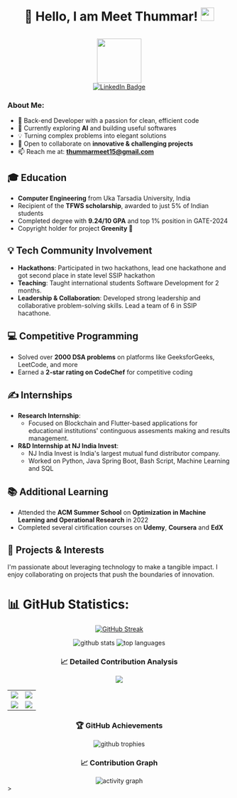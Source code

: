 <h1 align="center">
  👋 Hello, I am Meet Thummar!
  <img src="https://media.giphy.com/media/hvRJCLFzcasrR4ia7z/giphy.gif" width="30px"/>
</h1>

<p align="center">
    <img src="https://komarev.com/ghpvc/?username=meet-patel-6&style=flat-square&color=blue" alt=""/>
</p>

<div id="header" align="center">
  <img src="https://media.giphy.com/media/M9gbBd9nbDrOTu1Mqx/giphy.gif" width="100"/>
  <div id="badges">
    <a href="https://www.linkedin.com/in/meet-thummar15/">
      <img src="https://img.shields.io/badge/LinkedIn-blue?style=for-the-badge&logo=linkedin&logoColor=white" alt="LinkedIn Badge"/>
    </a>
  </div>
</div>

<h3>About Me: </h3>

- 🚀 Back-end Developer with a passion for clean, efficient code 
- 🌱 Currently exploring **AI** and building useful softwares
- 💡 Turning complex problems into elegant solutions
- 👯 Open to collaborate on **innovative & challenging projects**
- 📫 Reach me at: **thummarmeet15@gmail.com**


## 🎓 Education
- **Computer Engineering** from Uka Tarsadia University, India
- Recipient of the **TFWS scholarship**, awarded to just 5% of Indian students
- Completed degree with **9.24/10 GPA** and top 1% position in GATE-2024
- Copyright holder for project **Greenity 🌱**

## 💡 Tech Community Involvement
- **Hackathons**: Participated in two hackathons, lead one hackathone and got second place in state level SSIP hackathon
- **Teaching**: Taught international students Software Development for 2 months.
- **Leadership & Collaboration**: Developed strong leadership and collaborative problem-solving skills. Lead a team of 6 in SSIP hacathone.

## 💻 Competitive Programming
- Solved over **2000 DSA problems** on platforms like GeeksforGeeks, LeetCode, and more
- Earned a **2-star rating on CodeChef** for competitive coding

## ✍️ Internships
- **Research Internship**:
  - Focused on Blockchain and Flutter-based applications for educational institutions' continguous assesments making and results management.
- **R&D Internship at NJ India Invest**: 
  - NJ India Invest is India's largest mutual fund distributor company.
  - Worked on Python, Java Spring Boot, Bash Script, Machine Learning and SQL

## 📚 Additional Learning
- Attended the **ACM Summer School** on **Optimization in Machine Learning and Operational Research** in 2022
- Completed several cirtification courses on **Udemy**, **Coursera** and **EdX**


## 🚀 Projects & Interests
I'm passionate about leveraging technology to make a tangible impact. I enjoy collaborating on projects that push the boundaries of innovation.

# 📊 GitHub Statistics:

<div align="center">

<!-- Streak Stats -->
[![GitHub Streak](https://streak-stats.demolab.com/?user=meet-patel-6&theme=dark)](https://git.io/streak-stats)

<!-- Basic Stats -->
<img src="https://github-readme-stats-sigma-five.vercel.app/api?username=meet-patel-6&show_icons=true&theme=monokai&hide_border=true&include_all_commits=true&count_private=true" alt="github stats" />

<!-- Languages Stats -->
<img src="https://github-readme-stats-sigma-five.vercel.app/api/top-langs/?username=meet-patel-6&theme=monokai&hide_border=true&include_all_commits=true&count_private=true&layout=compact&langs_count=8" alt="top languages" />

### 📈 Detailed Contribution Analysis

<!-- Profile Details Card -->
<img src="https://github-profile-summary-cards.vercel.app/api/cards/profile-details?username=meet-patel-6&theme=monokai" />

<!-- Language and Commit Details -->
<table>
  <tr>
    <td>
      <img src="https://github-profile-summary-cards.vercel.app/api/cards/repos-per-language?username=meet-patel-6&theme=monokai" />
    </td>
    <td>
      <img src="https://github-profile-summary-cards.vercel.app/api/cards/most-commit-language?username=meet-patel-6&theme=monokai" />
    </td>
  </tr>
  <tr>
    <td>
      <img src="https://github-profile-summary-cards.vercel.app/api/cards/stats?username=meet-patel-6&theme=monokai" />
    </td>
    <td>
      <img src="https://github-profile-summary-cards.vercel.app/api/cards/productive-time?username=meet-patel-6&theme=monokai&utcOffset=8" />
    </td>
  </tr>
</table>

### 🏆 GitHub Achievements

<!-- GitHub Trophies -->
<img src="https://github-profile-trophy.vercel.app/?username=meet-patel-6&theme=monokai&column=4&margin-w=15&margin-h=15&no-frame=true&no-bg=true" alt="github trophies" />

### 📈 Contribution Graph

<!-- Activity Graph -->
<img src="https://github-readme-activity-graph.vercel.app/graph?username=meet-patel-6&theme=monokai&hide_border=true&area=true&custom_title=Contribution%20Graph" alt="activity graph" />

</div>>